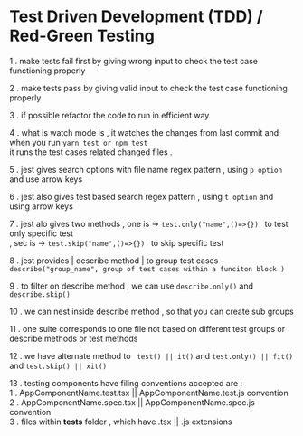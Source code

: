 # Test Driven Development (TDD) / Red-Green Testing 
1 . make tests fail first by giving wrong input to check the test case functioning properly </br>

2 . make tests pass by giving valid input to check the test case functioning properly </br>

3 . if possible refactor the code to run in efficient way  </br>

4 . what is watch mode is , it watches the changes from last commit and when you run ```yarn test or npm test``` </br> 
    it runs the test cases related changed files . </br>

5 . jest gives search options with file name regex pattern , using ``` p option ``` and use arrow keys </br>

6 . jest also gives test based search regex pattern , using ``` t option ``` and using arrow keys </br>

7 . jest alo gives two methods , one is -> ```test.only("name",()=>{}) ``` to test only specific test </br>
                               , sec is -> ```test.skip("name",()=>{}) ```  to skip specific test </br>

8 . jest provides | describe method | to group test cases - ```describe("group_name", group of test cases within a funciton block ) ```  </br> 

9 . to filter on describe method , we can use ```describe.only()``` and ```describe.skip()```</br>

10 . we can nest inside describe method , so that you can create sub groups </br> 

11 . one suite corresponds to one file not based on different test groups or describe methods or test methods </br>

12 . we have alternate method to ``` test() || it()``` and ```test.only() || fit()``` and  ```test.skip() || xit()```</br> 

13 . testing components have filing conventions accepted are : </br>
       1 . AppComponentName.test.tsx || AppComponentName.test.js convention </br>
       2 . AppComponentName.spec.tsx || AppComponentName.spec.js convention </br>
       3 . files within __tests__ folder , which have .tsx || .js extensions </br> 
